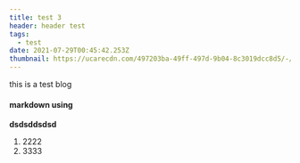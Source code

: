 ```yaml
---
title: test 3
header: header test
tags:
  - test
date: 2021-07-29T00:45:42.253Z
thumbnail: https://ucarecdn.com/497203ba-49ff-497d-9b04-8c3019dcc8d5/-/crop/964x323/0,0/-/preview/-/resize/900x400/detail_post.jpg
---
```

this is a test blog
#### markdown using
__dsdsd__**dsdsd**
1. 2222
2. 3333